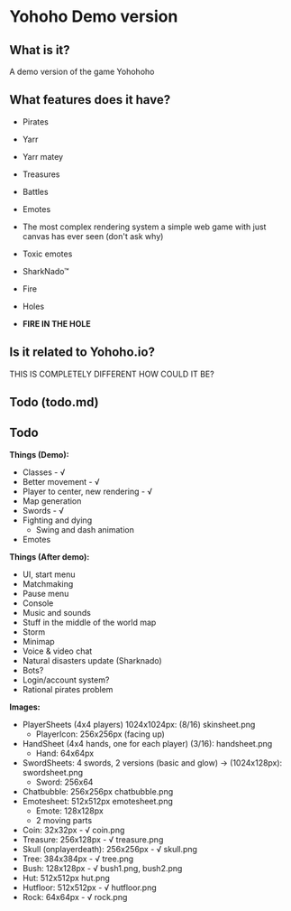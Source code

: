 # Yohoho Demo version

## What is it?

A demo version of the game Yohohoho

## What features does it have?

- Pirates
- Yarr
- Yarr matey
- Treasures
- Battles
- Emotes
- The most complex rendering system a simple web game with just canvas has ever seen (don't ask why)
- Toxic emotes
- SharkNado™
- Fire
- Holes

- **FIRE IN THE HOLE**

## Is it related to Yohoho.io?

THIS IS COMPLETELY DIFFERENT HOW COULD IT BE?

## Todo (todo.md)

## Todo

**Things (Demo):**

- Classes - √
- Better movement - √
- Player to center, new rendering - √
- Map generation
- Swords - √
- Fighting and dying
  - Swing and dash animation
- Emotes

**Things (After demo):**

- UI, start menu
- Matchmaking
- Pause menu
- Console
- Music and sounds
- Stuff in the middle of the world map
- Storm
- Minimap
- Voice & video chat
- Natural disasters update (Sharknado)
- Bots?
- Login/account system?
- Rational pirates problem

**Images:**

- PlayerSheets (4x4 players) 1024x1024px: (8/16) skinsheet.png
  - PlayerIcon: 256x256px (facing up)
- HandSheet (4x4 hands, one for each player) (3/16): handsheet.png
  - Hand: 64x64px
- SwordSheets: 4 swords, 2 versions (basic and glow) -> (1024x128px): swordsheet.png
  - Sword: 256x64
- Chatbubble: 256x256px chatbubble.png
- Emotesheet: 512x512px emotesheet.png
  - Emote: 128x128px
  - 2 moving parts
- Coin: 32x32px - √ coin.png
- Treasure: 256x128px - √ treasure.png
- Skull (onplayerdeath): 256x256px - √ skull.png
- Tree: 384x384px - √ tree.png
- Bush: 128x128px - √ bush1.png, bush2.png
- Hut: 512x512px hut.png
- Hutfloor: 512x512px - √ hutfloor.png
- Rock: 64x64px - √ rock.png
